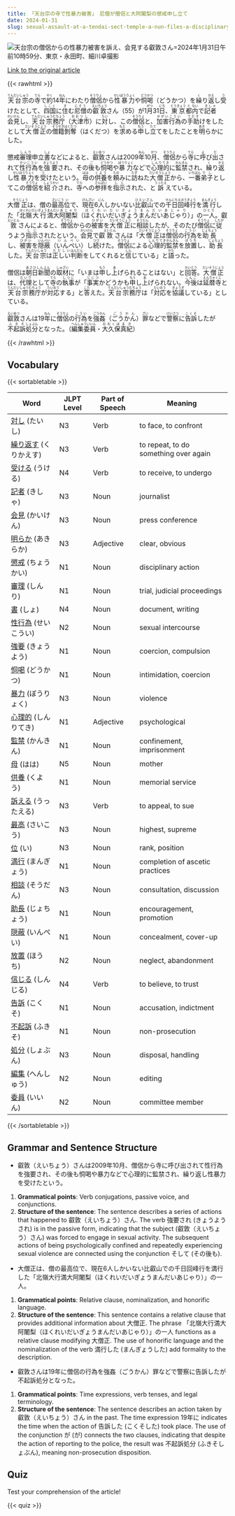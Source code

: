 ```yaml
---
title: 「天台宗の寺で性暴力被害」　尼僧が僧侶と大阿闍梨の懲戒申し立て
date: 2024-01-31
slug: sexual-assault-at-a-tendai-sect-temple-a-nun-files-a-disciplinary-complaint-against-a-monk-and-a-high-ranking-priest
---
```


![天台宗の僧侶からの性暴力被害を訴え、会見する叡敦さん=2024年1月31日午前10時59分、東京・永田町、細川卓撮影](https://www.asahicom.jp/imgopt/img/889e9ace41/comm_L/AS20240131002342.jpg "天台宗の僧侶からの性暴力被害を訴え、会見する叡敦さん=2024年1月31日午前10時59分、東京・永田町、細川卓撮影")

[Link to the original article](https://asahi.com/articles/ASS105CY4S10UTIL00W.html?iref=comtop_7_06)

{{< rawhtml >}}
<p><ruby>天台宗<rt>てんだいしゅう</rt></ruby>の<ruby>寺<rt>てら</rt></ruby>で<ruby>約<rt>やく</rt></ruby>14<ruby>年<rt>ねん</rt></ruby>にわたり<ruby>僧侶<rt>そうりょ</rt></ruby>から<ruby>性暴力<rt>せいぼうりょく</rt></ruby>や<ruby>恫喝<rt>どうかつ</rt></ruby>（どうかつ）を<ruby>繰<rt>く</rt></ruby>り<ruby>返<rt>かえ</rt></ruby>し<ruby>受<rt>う</rt></ruby>けたとして、<ruby>四国<rt>しこく</rt></ruby>に<ruby>住<rt>す</rt></ruby>む<ruby>尼僧<rt>にそう</rt></ruby>の<ruby>叡敦<rt>えいちょう</rt></ruby>さん（55）が1<ruby>月<rt>がつ</rt></ruby>31<ruby>日<rt>にち</rt></ruby>、<ruby>東京<rt>とうきょう</rt></ruby><ruby>都<rt>と</rt></ruby><ruby>内<rt>ない</rt></ruby>で<ruby>記者<rt>きしゃ</rt></ruby><ruby>会見<rt>かいけん</rt></ruby>し、<ruby>天台宗<rt>てんだいしゅう</rt></ruby><ruby>務庁<rt>むちょう</rt></ruby>（<ruby>大津<rt>おおつ</rt></ruby><ruby>市<rt>し</rt></ruby>）に<ruby>対<rt>たい</rt></ruby>し、この<ruby>僧侶<rt>そうりょ</rt></ruby>と、<ruby>加害<rt>かがい</rt></ruby><ruby>行為<rt>こうい</rt></ruby>の<ruby>手助<rt>てだす</rt></ruby>けをしたとして<ruby>大僧正<rt>だいそうじょう</rt></ruby>の<ruby>僧籍<rt>そうせき</rt></ruby><ruby>剝奪<rt>はくだつ</rt></ruby>（はくだつ）を<ruby>求<rt>もと</rt></ruby>める<ruby>申<rt>もう</rt></ruby>し<ruby>立<rt>たて</rt></ruby>てをしたことを<ruby>明<rt>あき</rt></ruby>らかにした。</p>

<p>懲戒<ruby>審理<rt>しんり</rt></ruby>申立<ruby>書<rt>しょ</rt></ruby>などによると、<ruby>叡敦<rt>えいあつ</rt></ruby>さんは2009<ruby>年<rt>ねん</rt></ruby>10<ruby>月<rt>がつ</rt></ruby>、<ruby>僧侶<rt>そうりょ</rt></ruby>から<ruby>寺<rt>てら</rt></ruby>に<ruby>呼<rt>よ</rt></ruby>び<ruby>出<rt>だ</rt></ruby>されて<ruby>性行為<rt>せいこうい</rt></ruby>を<ruby>強要<rt>きょうよう</rt></ruby>され、その<ruby>後<rt>ご</rt></ruby>も<ruby>恫喝<rt>どうかつ</rt></ruby>や<ruby>暴力<rt>ぼうりょく</rt></ruby>などで<ruby>心理的<rt>しんりてき</rt></ruby>に<ruby>監禁<rt>かんきん</rt></ruby>され、<ruby>繰<rt>く</rt></ruby>り<ruby>返<rt>かえ</rt></ruby>し<ruby>性暴力<rt>せいぼうりょく</rt></ruby>を<ruby>受<rt>う</rt></ruby>けたという。<ruby>母<rt>はは</rt></ruby>の<ruby>供養<rt>くよう</rt></ruby>を<ruby>頼<rt>たの</rt></ruby>みに<ruby>訪<rt>たず</rt></ruby>ねた<ruby>大僧正<rt>だいそうじょう</rt></ruby>から、<ruby>一番<rt>いちばん</rt></ruby><ruby>弟子<rt>でし</rt></ruby>としてこの<ruby>僧侶<rt>そうりょ</rt></ruby>を<ruby>紹介<rt>しょうかい</rt></ruby>され、<ruby>寺<rt>てら</rt></ruby>への<ruby>参拝<rt>さんぱい</rt></ruby>を<ruby>指示<rt>しじ</rt></ruby>された、と<ruby>訴<rt>うったえ</rt></ruby>えている。</p>

<p>大<ruby>僧正<rt>そうじょう</rt></ruby>は、僧の<ruby>最高<rt>さいこう</rt></ruby><ruby>位<rt>い</rt></ruby>で、<ruby>現在<rt>げんざい</rt></ruby>6<ruby>人<rt>にん</rt></ruby>しかいない<ruby>比叡山<rt>ひえいざん</rt></ruby>での<ruby>千日<rt>せんにち</rt></ruby><ruby>回峰行<rt>えほうぎょう</rt></ruby>を<ruby>満行<rt>まんぎょう</rt></ruby>した「<ruby>北嶺<rt>ほくれい</rt></ruby><ruby>大行<rt>だいぎょう</rt></ruby><ruby>満大<rt>まんだい</rt></ruby><ruby>阿闍梨<rt>あじゃり</rt></ruby>（<ruby>ほくれいだいぎょうまんだいあじゃり<rt>ほくれいだいぎょうまんだいあじゃり</rt></ruby>）」の<ruby>一人<rt>ひとり</rt></ruby>。叡<ruby>敦<rt>えいとん</rt></ruby>さんによると、<ruby>僧侶<rt>そうりょ</rt></ruby>からの<ruby>被害<rt>ひがい</rt></ruby>を<ruby>大<rt>だい</rt></ruby><ruby>僧正<rt>そうじょう</rt></ruby>に<ruby>相談<rt>そうだん</rt></ruby>したが、そのたび<ruby>僧侶<rt>そうりょ</rt></ruby>に<ruby>従<rt>したが</rt></ruby>うよう<ruby>指示<rt>しじ</rt></ruby>されたという。<ruby>会見<rt>かいけん</rt></ruby>で叡<ruby>敦<rt>えいとん</rt></ruby>さんは「<ruby>大<rt>だい</rt></ruby><ruby>僧正<rt>そうじょう</rt></ruby>は<ruby>僧侶<rt>そうりょ</rt></ruby>の<ruby>行為<rt>こうい</rt></ruby>を<ruby>助長<rt>じょちょう</rt></ruby>し、<ruby>被害<rt>ひがい</rt></ruby>を<ruby>隠蔽<rt>いんぺい</rt></ruby>（<ruby>いんぺい<rt>いんぺい</rt></ruby>）し<ruby>続<rt>つづ</rt></ruby>けた。<ruby>僧侶<rt>そうりょ</rt></ruby>による<ruby>心理的<rt>しんりてき</rt></ruby><ruby>監禁<rt>かんきん</rt></ruby>を<ruby>放置<rt>ほうち</rt></ruby>し、<ruby>助長<rt>じょちょう</rt></ruby>した。<ruby>天台宗<rt>てんだいしゅう</rt></ruby>は<ruby>正しい<rt>ただしい</rt></ruby><ruby>判断<rt>はんだん</rt></ruby>をしてくれると<ruby>信<rt>しん</rt></ruby>じている」と<ruby>語<rt>かた</rt></ruby>った。</p>

<p>僧侶は<ruby>朝日新聞<rt>あさひしんぶん</rt></ruby>の<ruby>取材<rt>しゅざい</rt></ruby>に「いまは<ruby>申<rt>もう</rt></ruby>し<ruby>上<rt>あ</rt></ruby>げられることはない」と<ruby>回答<rt>かいとう</rt></ruby>。<ruby>大僧正<rt>だいそうじょう</rt></ruby>は、<ruby>代理<rt>だいり</rt></ruby>として<ruby>寺<rt>てら</rt></ruby>の<ruby>執事<rt>しつじ</rt></ruby>が「<ruby>事実<rt>じじつ</rt></ruby>かどうかも<ruby>申<rt>もう</rt></ruby>し<ruby>上<rt>あ</rt></ruby>げられない。<ruby>今後<rt>こんご</rt></ruby>は<ruby>延暦寺<rt>えんりゃくじ</rt></ruby>と<ruby>天台宗<rt>てんだいしゅう</rt></ruby><ruby>務庁<rt>むちょう</rt></ruby>が<ruby>対応<rt>たいおう</rt></ruby>する」と<ruby>答<rt>こた</rt></ruby>えた。<ruby>天台宗<rt>てんだいしゅう</rt></ruby><ruby>務庁<rt>むちょう</rt></ruby>は「<ruby>対応<rt>たいおう</rt></ruby>を<ruby>協議<rt>きょうぎ</rt></ruby>している」としている。</p>

<p><ruby>叡敦<rt>えいあつ</rt></ruby>さんは19<ruby>年<rt>ねん</rt></ruby>に<ruby>僧侶<rt>そうりょ</rt></ruby>の<ruby>行為<rt>こうい</rt></ruby>を<ruby>強姦<rt>ごうかん</rt></ruby>（<ruby>ごうかん<rt>ごうかん</rt></ruby>）<ruby>罪<rt>ざい</rt></ruby>などで<ruby>警察<rt>けいさつ</rt></ruby>に<ruby>告訴<rt>こくそ</rt></ruby>したが<ruby>不起訴<rt>ふきそ</rt></ruby><ruby>処分<rt>しょぶん</rt></ruby>となった。（<ruby>編集委員<rt>へんしゅういいん</rt></ruby>・<ruby>大久保<rt>おおくぼ</rt></ruby><ruby>真紀<rt>まき</rt></ruby>）</p>
{{< /rawhtml >}}

## Vocabulary


{{< sortabletable >}}

| Word        | JLPT Level | Part of Speech | Meaning             |
|-------------|------------|----------------|---------------------|
|[対し](https://jisho.org/search/%E5%AF%BE%E3%81%97) (たいし)| N3         | Verb           | to face, to confront |
|[繰り返す](https://jisho.org/search/%E7%B9%B0%E3%82%8A%E8%BF%94%E3%81%99) (くりかえす)| N3         | Verb           | to repeat, to do something over again |
|[受ける](https://jisho.org/search/%E5%8F%97%E3%81%91%E3%82%8B) (うける)| N4         | Verb           | to receive, to undergo |
|[記者](https://jisho.org/search/%E8%A8%98%E8%80%85) (きしゃ)| N3         | Noun           | journalist |
|[会見](https://jisho.org/search/%E4%BC%9A%E8%A6%8B) (かいけん)| N3         | Noun           | press conference |
|[明らか](https://jisho.org/search/%E6%98%8E%E3%82%89%E3%81%8B) (あきらか)| N3         | Adjective      | clear, obvious |
|[懲戒](https://jisho.org/search/%E6%87%B2%E6%88%92) (ちょうかい)| N1         | Noun           | disciplinary action |
|[審理](https://jisho.org/search/%E5%AF%A9%E7%90%86) (しんり)| N1         | Noun           | trial, judicial proceedings |
|[書](https://jisho.org/search/%E6%9B%B8) (しょ)| N4         | Noun           | document, writing |
|[性行為](https://jisho.org/search/%E6%80%A7%E8%A1%8C%E7%82%BA) (せいこうい)| N2         | Noun           | sexual intercourse |
|[強要](https://jisho.org/search/%E5%BC%B7%E8%A6%81) (きょうよう)| N1         | Noun           | coercion, compulsion |
|[恫喝](https://jisho.org/search/%E6%81%AB%E5%96%9D) (どうかつ)| N1         | Noun           | intimidation, coercion |
|[暴力](https://jisho.org/search/%E6%9A%B4%E5%8A%9B) (ぼうりょく)| N3         | Noun           | violence |
|[心理的](https://jisho.org/search/%E5%BF%83%E7%90%86%E7%9A%84) (しんりてき)| N1         | Adjective      | psychological |
|[監禁](https://jisho.org/search/%E7%9B%A3%E7%A6%81) (かんきん)| N1         | Noun           | confinement, imprisonment |
|[母](https://jisho.org/search/%E6%AF%8D) (はは)| N5         | Noun           | mother |
|[供養](https://jisho.org/search/%E4%BE%9B%E9%A4%8A) (くよう)| N1         | Noun           | memorial service |
|[訴える](https://jisho.org/search/%E8%A8%B4%E3%81%88%E3%82%8B) (うったえる)| N3         | Verb           | to appeal, to sue |
|[最高](https://jisho.org/search/%E6%9C%80%E9%AB%98) (さいこう)| N3         | Noun           | highest, supreme |
|[位](https://jisho.org/search/%E4%BD%8D) (い)| N3         | Noun           | rank, position |
|[満行](https://jisho.org/search/%E6%BA%80%E8%A1%8C) (まんぎょう)| N1         | Noun           | completion of ascetic practices |
|[相談](https://jisho.org/search/%E7%9B%B8%E8%AB%87) (そうだん)| N3         | Noun           | consultation, discussion |
|[助長](https://jisho.org/search/%E5%8A%A9%E9%95%B7) (じょちょう)| N1         | Noun           | encouragement, promotion |
|[隠蔽](https://jisho.org/search/%E9%9A%A0%E8%94%BD) (いんぺい)| N1         | Noun           | concealment, cover-up |
|[放置](https://jisho.org/search/%E6%94%BE%E7%BD%AE) (ほうち)| N2         | Noun           | neglect, abandonment |
|[信じる](https://jisho.org/search/%E4%BF%A1%E3%81%98%E3%82%8B) (しんじる)| N4         | Verb           | to believe, to trust |
|[告訴](https://jisho.org/search/%E5%91%8A%E8%A8%B4) (こくそ)| N1         | Noun           | accusation, indictment |
|[不起訴](https://jisho.org/search/%E4%B8%8D%E8%B5%B7%E8%A8%B4) (ふきそ)| N1         | Noun           | non-prosecution |
|[処分](https://jisho.org/search/%E5%87%A6%E5%88%86) (しょぶん)| N3         | Noun           | disposal, handling |
|[編集](https://jisho.org/search/%E7%B7%A8%E9%9B%86) (へんしゅう)| N2         | Noun           | editing |
|[委員](https://jisho.org/search/%E5%A7%94%E5%93%A1) (いいん)| N2         | Noun           | committee member |

{{< /sortabletable >}}


## Grammar and Sentence Structure

- 叡敦（えいちょう）さんは2009年10月、僧侶から寺に呼び出されて性行為を強要され、その後も恫喝や暴力などで心理的に監禁され、繰り返し性暴力を受けたという。

1. **Grammatical points**: Verb conjugations, passive voice, and conjunctions.
2. **Structure of the sentence**: The sentence describes a series of actions that happened to 叡敦（えいちょう）さん. The verb 強要され (きょうようされ) is in the passive form, indicating that the subject (叡敦（えいちょう）さん) was forced to engage in sexual activity. The subsequent actions of being psychologically confined and repeatedly experiencing sexual violence are connected using the conjunction そして (その後も).

- 大僧正は、僧の最高位で、現在6人しかいない比叡山での千日回峰行を満行した「北嶺大行満大阿闍梨（ほくれいだいぎょうまんだいあじゃり）」の一人。

1. **Grammatical points**: Relative clause, nominalization, and honorific language.
2. **Structure of the sentence**: This sentence contains a relative clause that provides additional information about 大僧正. The phrase 「北嶺大行満大阿闍梨（ほくれいだいぎょうまんだいあじゃり）」の一人 functions as a relative clause modifying 大僧正. The use of honorific language and the nominalization of the verb 満行した (まんぎょうした) add formality to the description.

- 叡敦さんは19年に僧侶の行為を強姦（ごうかん）罪などで警察に告訴したが不起訴処分となった。

1. **Grammatical points**: Time expressions, verb tenses, and legal terminology.
2. **Structure of the sentence**: The sentence describes an action taken by 叡敦（えいちょう）さん in the past. The time expression 19年に indicates the time when the action of 告訴した (こくそした) took place. The use of the conjunction が (が) connects the two clauses, indicating that despite the action of reporting to the police, the result was 不起訴処分 (ふきそしょぶん), meaning non-prosecution disposition.

## Quiz

Test your comprehension of the article!

{{< quiz >}}